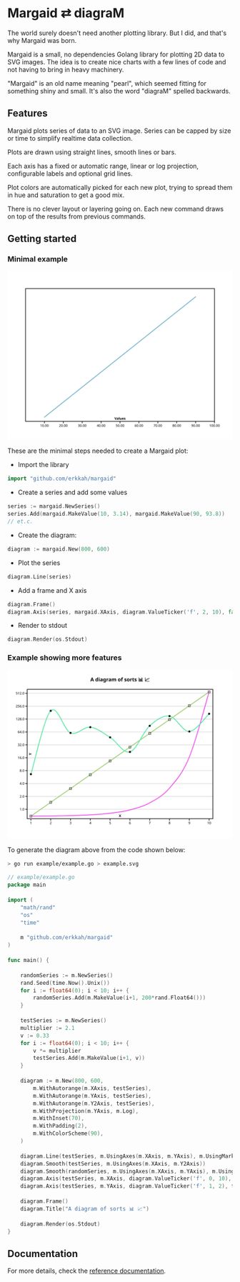 # Margaid ⇄ diagraM

The world surely doesn't need another plotting library.
But I did, and that's why Margaid was born.

Margaid is a small, no dependencies Golang library for plotting 2D data to SVG images. The idea is to create nice charts with a few lines of code and not having to bring in heavy machinery.

"Margaid" is an old name meaning "pearl", which seemed fitting for something shiny and small.
It's also the word "diagraM" spelled backwards.

## Features

Margaid plots series of data to an SVG image. Series can be capped by size or time to simplify realtime data collection.

Plots are drawn using straight lines, smooth lines or bars.

Each axis has a fixed or automatic range, linear or log projection, configurable labels and optional grid lines.

Plot colors are automatically picked for each new plot, trying to spread them in hue and saturation to get a good mix.

There is no clever layout or layering going on. Each new command draws on top of the results from previous commands.

## Getting started

### Minimal example

![Minimal plot](example/minimal.svg)

These are the minimal steps needed to create a Margaid plot:
* Import the library
```go
import "github.com/erkkah/margaid"
```
* Create a series and add some values
```go
series := margaid.NewSeries()
series.Add(margaid.MakeValue(10, 3.14), margaid.MakeValue(90, 93.8))
// et.c.
```

* Create the diagram:
```go
diagram := margaid.New(800, 600)
```

* Plot the series
```go
diagram.Line(series)
```

* Add a frame and X axis
```go
diagram.Frame()
diagram.Axis(series, margaid.XAxis, diagram.ValueTicker('f', 2, 10), false, "Values")
```

* Render to stdout
```go
diagram.Render(os.Stdout)
```

### Example showing more features

![Example plot](example/example.svg)

To generate the diagram above from the code shown below:
```sh
> go run example/example.go > example.svg
```

```go
// example/example.go
package main

import (
    "math/rand"
    "os"
    "time"

    m "github.com/erkkah/margaid"
)

func main() {

    randomSeries := m.NewSeries()
    rand.Seed(time.Now().Unix())
    for i := float64(0); i < 10; i++ {
        randomSeries.Add(m.MakeValue(i+1, 200*rand.Float64()))
    }

    testSeries := m.NewSeries()
    multiplier := 2.1
    v := 0.33
    for i := float64(0); i < 10; i++ {
        v *= multiplier
        testSeries.Add(m.MakeValue(i+1, v))
    }

    diagram := m.New(800, 600,
        m.WithAutorange(m.XAxis, testSeries),
        m.WithAutorange(m.YAxis, testSeries),
        m.WithAutorange(m.Y2Axis, testSeries),
        m.WithProjection(m.YAxis, m.Log),
        m.WithInset(70),
        m.WithPadding(2),
        m.WithColorScheme(90),
    )

    diagram.Line(testSeries, m.UsingAxes(m.XAxis, m.YAxis), m.UsingMarker("square"))
    diagram.Smooth(testSeries, m.UsingAxes(m.XAxis, m.Y2Axis))
    diagram.Smooth(randomSeries, m.UsingAxes(m.XAxis, m.YAxis), m.UsingMarker("filled-circle"))
    diagram.Axis(testSeries, m.XAxis, diagram.ValueTicker('f', 0, 10), false, "X")
    diagram.Axis(testSeries, m.YAxis, diagram.ValueTicker('f', 1, 2), true, "Y")

    diagram.Frame()
    diagram.Title("A diagram of sorts 📊 📈")

    diagram.Render(os.Stdout)
}
```

## Documentation
For more details, check the [reference documentation](https://pkg.go.dev/github.com/erkkah/margaid).
